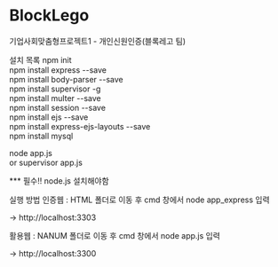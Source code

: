 # BlockLego
기업사회맞춤형프로젝트1 - 개인신원인증(블록레고 팀)

설치 목록
npm init  
npm install express --save  
npm install body-parser --save  
npm install supervisor -g  
npm install multer --save  
npm install session --save  
npm install ejs --save  
npm install express-ejs-layouts --save  
npm install mysql  

node app.js  
or supervisor app.js  

*** 필수!! node.js 설치해야함

실행 방법
인증웹 : HTML 폴더로 이동 후 cmd 창에서 node app_express 입력

-> http://localhost:3303

활용웹 : NANUM 폴더로 이동 후 cmd 창에서 node app.js 입력

-> http://localhost:3300
